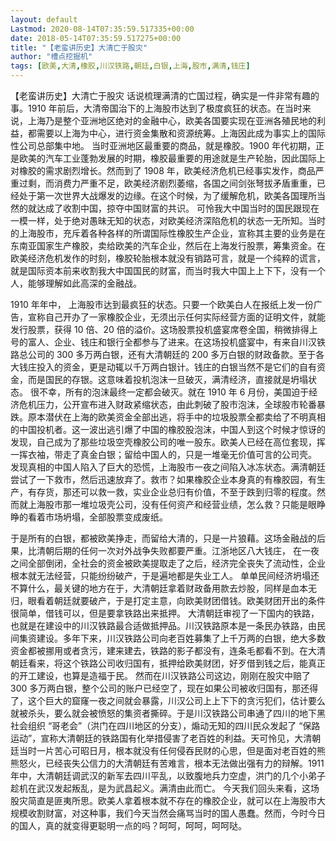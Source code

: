```yaml
---
layout: default
Lastmod: 2020-08-14T07:35:59.517335+00:00
date: 2018-05-14T07:35:59.517275+00:00
title: "【老蛮讲历史】大清亡于股灾"
author: "槽点挖掘机"
tags: [欧美,大清,橡胶,川汉铁路,朝廷,白银,上海,股市,满清,钱庄]
---
```



【老蛮讲历史】大清亡于股灾 话说梳理满清的亡国过程，确实是一件非常有趣的事。1910 年前后，大清帝国治下的上海股市达到了极度疯狂的状态。在当时来说，上海乃是整个亚洲地区绝对的金融中心，欧美各国要实现在亚洲各殖民地的利益，都需要以上海为中心，进行资金集散和资源统筹。上海因此成为事实上的国际性公司总部集中地。 当时亚洲地区最重要的商品，就是橡胶。1900 年代初期，正是欧美的汽车工业蓬勃发展的时期，橡胶最重要的用途就是生产轮胎，因此国际上对橡胶的需求剧烈增长。然而到了 1908 年，欧美经济危机已经事实发作，商品严重过剩，而消费力严重不足，欧美经济剧烈萎缩，各国之间剑张弩拔矛盾重重，已经处于第一次世界大战爆发的边缘。在这个时候，为了缓解危机，欧美各国理所当然的就达成了收割中国，掠夺中国财富的共识。 可怜我大中国当时的国民跟现在一模一样，处于绝对愚昧无知的状态，对欧美经济深陷危机的状态一无所知。当时的上海股市，充斥着各种各样的所谓国际性橡胶生产企业，宣称其主要的业务是在东南亚国家生产橡胶，卖给欧美的汽车企业，然后在上海发行股票，筹集资金。在欧美经济危机发作的时刻，橡胶轮胎根本就没有销路可言，就是一个纯粹的谎言，就是国际资本前来收割我大中国国民的财富，而当时我大中国上上下下，没有一个人，能够理解如此高深的金融战。 

1910 年年中， 上海股市达到最疯狂的状态。只要一个欧美白人在报纸上发一份广告，宣称自己开办了一家橡胶企业，无须出示任何实际经营方面的证明文件，就能发行股票，获得 10 倍、20 倍的溢价。这场股票投机盛宴席卷全国，稍微排得上号的富人、企业、钱庄和银行全都参与了进来。在这场投机盛宴中，有来自川汉铁路总公司的 300 多万两白银，还有大清朝廷的 200 多万白银的财政备款。至于各大钱庄投入的资金，更是动辄以千万两白银计。钱庄的白银当然不是它们的自有资金，而是国民的存银。这意味着投机泡沫一旦破灭，满清经济，直接就是坍塌状态。 很不幸，所有的泡沫最终一定都会破灭。就在 1910 年 6 月份，美国迫于经济危机压力，公开宣布进入财政紧缩状态，由此刺破了股市泡沫，全球股市轮番暴跌。原本潜伏在上海的欧美资金全部出逃，将手中的垃圾股票全都卖给了不明真相的中国投机者。这一波出逃引爆了中国的橡胶股泡沫，中国人到这个时候才惊讶的发现，自己成为了那些垃圾空壳橡胶公司的唯一股东。欧美人已经在高位套现，挥一挥衣袖，带走了真金白银；留给中国人的，只是一堆毫无价值可言的公司壳。 发现真相的中国人陷入了巨大的恐慌，上海股市一夜之间陷入冰冻状态。满清朝廷尝试了一下救市，然后迅速放弃了。救市？如果橡胶企业本身真的有橡胶园，有生产，有存货，那还可以救一救，实业企业总归有价值，不至于跌到归零的程度。然而就上海股市那一堆垃圾壳公司，没有任何资产和经营业绩，怎么救？只能是眼睁睁的看着市场坍塌，全部股票变成废纸。 

于是所有的白银，都被欧美挣走，而留给大清的，只是一片狼藉。这场金融战的后果，比清朝后期的任何一次对外战争失败都要严重。江浙地区八大钱庄， 在一夜之间全部倒闭，全社会的资金被欧美提取走了之后，经济完全丧失了流动性，企业根本就无法经营，只能纷纷破产，于是遍地都是失业工人。 单单民间经济坍塌还不算什么，最关键的地方在于，大清朝廷拿着财政备用款去炒股，同样是血本无归，眼看着朝廷就要破产，于是打定主意，向欧美财团借钱。欧美财团开出的条件很简单，借钱可以，但是要拿铁路出来抵押。 大清朝廷审视了一下国内的铁路，也就是在建设中的川汉铁路最合适做抵押品。川汉铁路原本是一条民办铁路，由民间集资建设。多年下来，川汉铁路公司向老百姓募集了上千万两的白银，绝大多数资金都被挪用或者贪污，建来建去，铁路的影子都没有，连条毛都看不到。在大清朝廷看来，将这个铁路公司收归国有，抵押给欧美财团，好歹借到钱之后，能真正的开工建设，也算是造福于民。 然而在川汉铁路公司这边，刚刚在股灾中赔了 300 多万两白银，整个公司的账户已经空了，现在如果公司被收归国有，那还得了，这个巨大的窟窿一夜之间就会暴露，川汉公司上上下下的贪污犯们，估计要么就被杀头，要么就会被愤怒的集资者撕碎。于是川汉铁路公司串通了四川的地下黑社会组织 “哥老会”（洪门在四川地区的分支），煽动无知的四川民众发起了 “保路运动”，宣称大清朝廷的铁路国有化举措侵害了老百姓的利益。天可怜见，大清朝廷当时一片苦心可昭日月，根本就没有任何侵吞民财的心思，但是面对老百姓的熊熊怒火，已经丧失公信力的大清朝廷有苦难言，根本无法做出强有力的辩解。1911 年中，大清朝廷调武汉的新军去四川平乱，以致腹地兵力空虚，洪门的几个小弟子趁机在武汉发起叛乱，是为武昌起义。满清由此而亡。 今天我们回头来看，这场股灾简直是匪夷所思。欧美人拿着根本就不存在的橡胶企业，就可以在上海股市大规模收割财富，对这种事，我们今天当然会痛骂当时的国人愚蠢。然而，今时今日的国人，真的就变得更聪明一点的吗？呵呵，呵呵，呵呵哒。 
